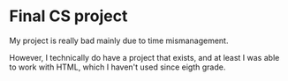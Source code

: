 # Final CS project


My project is really bad mainly due to time mismanagement.

However, I technically do have a project that exists, and at least I was able to work with HTML, which I haven't used since eigth grade.
